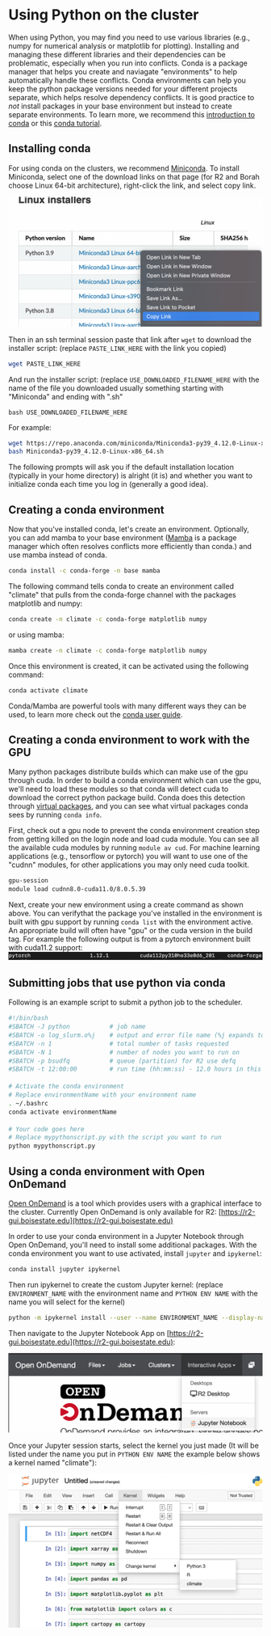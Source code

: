 # Using Python on the cluster

When using Python, you may find you need to use various libraries (e.g., numpy for numerical analysis or matplotlib for plotting).
Installing and managing these different libraries and their dependencies can be problematic, especially when you run into conflicts.
Conda is a package manager that helps you create and naviagate "environments" to help automatically handle these conflicts.
Conda environments can help you keep the python package versions needed for your different projects separate, which helps resolve dependency conflicts.
It is good practice to *not* install packages in your base environment but instead to create separate environments.
To learn more, we recommend this [introduction to conda](https://docs.conda.io/projects/conda/en/latest/user-guide/getting-started.html) or this [conda tutorial](https://carpentries-incubator.github.io/introduction-to-conda-for-data-scientists/).

## Installing conda

For using conda on the clusters, we recommend [Miniconda](https://docs.conda.io/en/latest/miniconda.html#linux-installers).
To install Miniconda, select one of the download links on that page (for R2 and Borah choose Linux 64-bit architecture), right-click the link, and select copy link.

![copy link screenshot](images/copylink.png)

Then in an ssh terminal session paste that link after `wget` to download the installer script: (replace `PASTE_LINK_HERE` with the link you copied) 
```bash
wget PASTE_LINK_HERE
```

And run the installer script: (replace `USE_DOWNLOADED_FILENAME_HERE` with the name of the file you downloaded usually something starting with "Miniconda" and ending with ".sh"
```
bash USE_DOWNLOADED_FILENAME_HERE
```

For example:
```bash
wget https://repo.anaconda.com/miniconda/Miniconda3-py39_4.12.0-Linux-x86_64.sh
bash Miniconda3-py39_4.12.0-Linux-x86_64.sh
```

The following prompts will ask you if the default installation location (typically in your home directory) is alright (it is) and whether you want to initialize conda each time you log in (generally a good idea).

## Creating a conda environment

Now that you've installed conda, let's create an environment.
Optionally, you can add mamba to your base environment ([Mamba](https://mamba.readthedocs.io/en/latest/) is a package manager which often resolves conflicts more efficiently than conda.) and use mamba instead of conda.
```bash
conda install -c conda-forge -n base mamba
```

The following command tells conda to create an environment called "climate" that pulls from the conda-forge channel with the packages matplotlib and numpy: 
```bash
conda create -n climate -c conda-forge matplotlib numpy
```
or using mamba:
```bash
mamba create -n climate -c conda-forge matplotlib numpy
```

Once this environment is created, it can be activated using the following command:
```bash
conda activate climate
```

Conda/Mamba are powerful tools with many different ways they can be used, to learn more check out the [conda user guide](https://docs.conda.io/projects/conda/en/latest/user-guide/index.html).

## Creating a conda environment to work with the GPU

Many python packages distribute builds which can make use of the gpu through cuda.
In order to build a conda environment which can use the gpu, we'll need to load these modules so that conda will detect cuda to download the correct python package build.
Conda does this detection through [virtual packages](https://docs.conda.io/projects/conda/en/latest/user-guide/tasks/manage-virtual.html), and you can see what virtual packages conda sees by running `conda info`.

First, check out a gpu node to prevent the conda environment creation step from getting killed on the login node and load cuda module.
You can see all the available cuda modules by running `module av cud`.
For machine learning applications (e.g., tensorflow or pytorch) you will want to use one of the "cudnn" modules, for other applications you may only need cuda toolkit.
```bash
gpu-session
module load cudnn8.0-cuda11.0/8.0.5.39
```

Next, create your new environment using a create command as shown above.
You can verifythat the package you've installed in the environment is built with gpu support by running `conda list` with the environment active.
An appropriate build will often have "gpu" or the cuda version in the build tag.
For example the following output is from a pytorch environment built with cuda11.2 support: 
![pytorch cuda](images/pytorch-cuda.png)


## Submitting jobs that use python via conda

Following is an example script to submit a python job to the scheduler. 
```bash
#!/bin/bash
#SBATCH -J python 		    # job name
#SBATCH -o log_slurm.o%j    # output and error file name (%j expands to jobID)
#SBATCH -n 1 			    # total number of tasks requested
#SBATCH -N 1 			    # number of nodes you want to run on
#SBATCH -p bsudfq			# queue (partition) for R2 use defq
#SBATCH -t 12:00:00 		# run time (hh:mm:ss) - 12.0 hours in this example.

# Activate the conda environment
# Replace environmentName with your environment name
. ~/.bashrc
conda activate environmentName

# Your code goes here
# Replace mypythonscript.py with the script you want to run
python mypythonscript.py
```

## Using a conda environment with Open OnDemand

[Open OnDemand](https://openondemand.org/) is a tool which provides users with a graphical interface to the cluster.
Currently Open OnDemand is only available for R2: [https://r2-gui.boisestate.edu](https://r2-gui.boisestate.edu)

In order to use your conda environment in a Jupyter Notebook through Open OnDemand, you'll need to install some additional packages.
With the conda environment you want to use activated, install `jupyter` and `ipykernel`:
```bash
conda install jupyter ipykernel
```

Then run ipykernel to create the custom Jupyter kernel: (replace `ENVIRONMENT_NAME` with the environment name and `PYTHON ENV NAME` with the name you will select for the kernel)
```bash
python -m ipykernel install --user --name ENVIRONMENT_NAME --display-name "PYTHON ENV NAME"
```

Then navigate to the Jupyter Notebook App on [https://r2-gui.boisestate.edu](https://r2-gui.boisestate.edu):

![Navigate to the Jupyter Notebook App](images/ood-notebook.png)

Once your Jupyter session starts, select the kernel you just made (It will be listed under the name you put in `PYTHON ENV NAME` the example below shows a kernel named "climate"):

![Select the right Jupyter kernel](images/jupyter-kernel.png)
